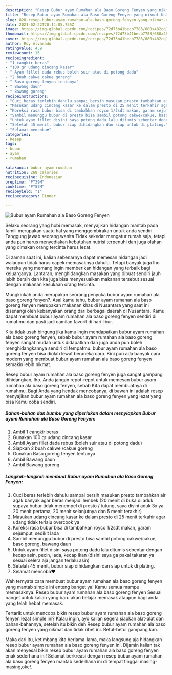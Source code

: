```yaml
---
description: "Resep Bubur ayam Rumahan ala Baso Goreng Fenyen yang nikmat Untuk Jualan"
title: "Resep Bubur ayam Rumahan ala Baso Goreng Fenyen yang nikmat Untuk Jualan"
slug: 828-resep-bubur-ayam-rumahan-ala-baso-goreng-fenyen-yang-nikmat-untuk-jualan
date: 2021-02-22T20:14:05.755Z
image: https://img-global.cpcdn.com/recipes/72d73b41becb7783/680x482cq70/bubur-ayam-rumahan-ala-baso-goreng-fenyen-foto-resep-utama.jpg
thumbnail: https://img-global.cpcdn.com/recipes/72d73b41becb7783/680x482cq70/bubur-ayam-rumahan-ala-baso-goreng-fenyen-foto-resep-utama.jpg
cover: https://img-global.cpcdn.com/recipes/72d73b41becb7783/680x482cq70/bubur-ayam-rumahan-ala-baso-goreng-fenyen-foto-resep-utama.jpg
author: Roy Alvarado
ratingvalue: 4.9
reviewcount: 15
recipeingredient:
- "1 cangkir beras"
- "100 gr udang cincang kasar"
- " Ayam fillet dada rebus boleh suir atau di potong dadu"
- "2 buah cakwe cakue goreng"
- " Baso goreng fenyen tentunya"
- " Bawang daun"
- " Bawang goreng"
recipeinstructions:
- "Cuci beras terlebih dahulu sampai bersih masukan presto tambahkan air agak banyak agar beras menjadi lembek (20 menit di buka di aduk supaya bubur tidak menempel di presto / tutung, saya disini aduk 3x ya. 20 menit pertama, 20 menit selanjutnya dan 5 menit terakhir)"
- "Masukan udang cincang kasar ke dalam presto di 25 menit terkahir agar udang tidak terlalu overcook ya"
- "Koreksi rasa bubur bisa di tambahkan royco 1/2sdt makan, garam sejumput, sedikit lada"
- "Sambil menunggu bubur di presto bisa sambil potong cakwe/cakue, baso goreng, bawang daun"
- "Untuk ayam fillet disini saya potong dadu lalu ditumis sebentar dengan kecap asin, pecin, lada, kecap ikan (disini saya ga pakai takaran ya sesuai selera aja jangan terlalu asin)"
- "Setelah 45 menit, bubur siap dihidangkan dan siap untuk di plating."
- "Selamat mencoba❤"
categories:
- Resep
tags:
- bubur
- ayam
- rumahan

katakunci: bubur ayam rumahan 
nutrition: 268 calories
recipecuisine: Indonesian
preptime: "PT39M"
cooktime: "PT57M"
recipeyield: "1"
recipecategory: Dinner

---
```



![Bubur ayam Rumahan ala Baso Goreng Fenyen](https://img-global.cpcdn.com/recipes/72d73b41becb7783/680x482cq70/bubur-ayam-rumahan-ala-baso-goreng-fenyen-foto-resep-utama.jpg)

Selaku seorang yang hobi memasak, menyajikan hidangan mantab pada famili merupakan suatu hal yang menggembirakan untuk anda sendiri. Tanggung jawab seorang  wanita Tidak sekedar mengatur rumah saja, tetapi anda pun harus menyediakan kebutuhan nutrisi terpenuhi dan juga olahan yang dimakan orang tercinta harus lezat.

Di zaman  saat ini, kalian sebenarnya dapat memesan hidangan jadi walaupun tidak harus capek memasaknya dahulu. Tetapi banyak juga lho mereka yang memang ingin memberikan hidangan yang terbaik bagi keluarganya. Lantaran, menghidangkan masakan yang dibuat sendiri jauh lebih bersih dan kita juga bisa menyesuaikan makanan tersebut sesuai dengan makanan kesukaan orang tercinta. 



Mungkinkah anda merupakan seorang penyuka bubur ayam rumahan ala baso goreng fenyen?. Asal kamu tahu, bubur ayam rumahan ala baso goreng fenyen merupakan makanan khas di Nusantara yang saat ini disenangi oleh kebanyakan orang dari berbagai daerah di Nusantara. Kamu dapat membuat bubur ayam rumahan ala baso goreng fenyen sendiri di rumahmu dan pasti jadi camilan favorit di hari libur.

Kita tidak usah bingung jika kamu ingin mendapatkan bubur ayam rumahan ala baso goreng fenyen, sebab bubur ayam rumahan ala baso goreng fenyen sangat mudah untuk didapatkan dan juga anda pun boleh menghidangkannya sendiri di tempatmu. bubur ayam rumahan ala baso goreng fenyen bisa diolah lewat beraneka cara. Kini pun ada banyak cara modern yang membuat bubur ayam rumahan ala baso goreng fenyen semakin lebih nikmat.

Resep bubur ayam rumahan ala baso goreng fenyen juga sangat gampang dihidangkan, lho. Anda jangan repot-repot untuk memesan bubur ayam rumahan ala baso goreng fenyen, sebab Kita dapat membuatnya di rumahmu. Bagi Anda yang hendak mencobanya, di bawah ini adalah resep menyajikan bubur ayam rumahan ala baso goreng fenyen yang lezat yang bisa Kamu coba sendiri.

<!--inarticleads1-->

##### Bahan-bahan dan bumbu yang diperlukan dalam menyiapkan Bubur ayam Rumahan ala Baso Goreng Fenyen:

1. Ambil 1 cangkir beras
1. Gunakan 100 gr udang cincang kasar
1. Ambil  Ayam fillet dada rebus (boleh suir atau di potong dadu)
1. Siapkan 2 buah cakwe /cakue goreng
1. Gunakan  Baso goreng fenyen tentunya
1. Ambil  Bawang daun
1. Ambil  Bawang goreng




<!--inarticleads2-->

##### Langkah-langkah membuat Bubur ayam Rumahan ala Baso Goreng Fenyen:

1. Cuci beras terlebih dahulu sampai bersih masukan presto tambahkan air agak banyak agar beras menjadi lembek (20 menit di buka di aduk supaya bubur tidak menempel di presto / tutung, saya disini aduk 3x ya. 20 menit pertama, 20 menit selanjutnya dan 5 menit terakhir)
1. Masukan udang cincang kasar ke dalam presto di 25 menit terkahir agar udang tidak terlalu overcook ya
1. Koreksi rasa bubur bisa di tambahkan royco 1/2sdt makan, garam sejumput, sedikit lada
1. Sambil menunggu bubur di presto bisa sambil potong cakwe/cakue, baso goreng, bawang daun
1. Untuk ayam fillet disini saya potong dadu lalu ditumis sebentar dengan kecap asin, pecin, lada, kecap ikan (disini saya ga pakai takaran ya sesuai selera aja jangan terlalu asin)
1. Setelah 45 menit, bubur siap dihidangkan dan siap untuk di plating.
1. Selamat mencoba❤




Wah ternyata cara membuat bubur ayam rumahan ala baso goreng fenyen yang mantab simple ini enteng banget ya! Kamu semua mampu memasaknya. Resep bubur ayam rumahan ala baso goreng fenyen Sesuai banget untuk kalian yang baru akan belajar memasak ataupun bagi anda yang telah hebat memasak.

Tertarik untuk mencoba bikin resep bubur ayam rumahan ala baso goreng fenyen lezat simple ini? Kalau ingin, ayo kalian segera siapkan alat-alat dan bahan-bahannya, setelah itu bikin deh Resep bubur ayam rumahan ala baso goreng fenyen yang nikmat dan tidak ribet ini. Betul-betul gampang kan. 

Maka dari itu, ketimbang kita berlama-lama, maka langsung aja hidangkan resep bubur ayam rumahan ala baso goreng fenyen ini. Dijamin kalian tak akan menyesal bikin resep bubur ayam rumahan ala baso goreng fenyen enak sederhana ini! Selamat berkreasi dengan resep bubur ayam rumahan ala baso goreng fenyen mantab sederhana ini di tempat tinggal masing-masing,oke!.

